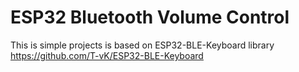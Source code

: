 # ESP32 Bluetooth Volume Control

This is simple projects is based on ESP32-BLE-Keyboard library
https://github.com/T-vK/ESP32-BLE-Keyboard
